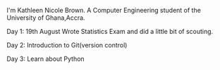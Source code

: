 I'm Kathleen Nicole Brown. A Computer Engineering student of the University of Ghana,Accra.

Day 1: 19th August
Wrote Statistics Exam and did a little bit of scouting.

Day 2: Introduction to Git(version control)

Day 3: Learn about Python